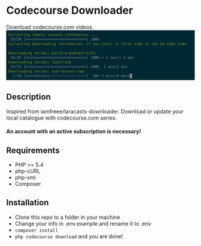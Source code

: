 # Codecourse Downloader
Download codecourse.com videos.
![Screenshot](screenshot.png)
## Description
Inspired from iamfreee/laracasts-downloader. Download or update your local catalogue with codecourse.com series.

#### An account with an active subscription is necessary!

## Requirements
- PHP >= 5.4
- php-cURL
- php-xml
- Composer

## Installation
- Clone this repo to a folder in your machine
- Change your info in .env.example and rename it to .env
- `composer install`
- `php codecourse download` and you are done!
